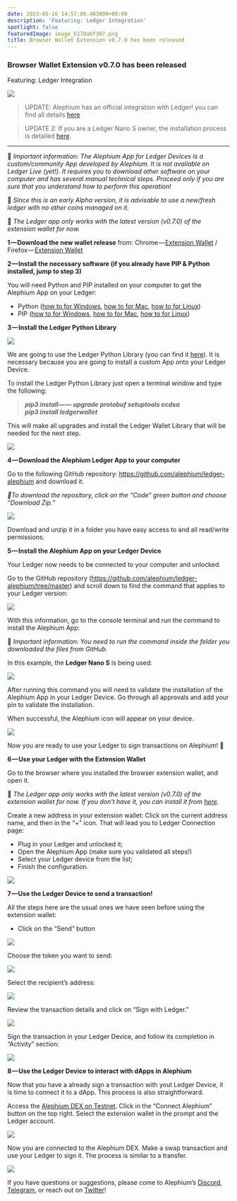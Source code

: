 ```yaml
---
date: 2023-05-16 14:57:00.483000+00:00
description: 'Featuring: Ledger Integration'
spotlight: false
featuredImage: image_6170abf307.png
title: Browser Wallet Extension v0.7.0 has been released
---
```


### Browser Wallet Extension v0.7.0 has been released

Featuring: Ledger Integration

![](image_6170abf307.png)

> UPDATE: Alephium has an official integration with Ledger! you can find all details <a href="https://medium.com/@alephium/alephium-available-on-ledger-hardware-wallets-27fa77f928ab" class="markup--anchor markup--pullquote-anchor" data-href="https://medium.com/@alephium/alephium-available-on-ledger-hardware-wallets-27fa77f928ab" target="_blank">here</a>

> UPDATE 2: If you are a Ledger Nano S owner, the installation process is detailed <a href="https://medium.com/p/7a86570f4089/edit" class="markup--anchor markup--blockquote-anchor" data-href="https://medium.com/p/7a86570f4089/edit" target="_blank">here</a>.

---

🚨 _Important information: The Alephium App for Ledger Devices is a custom/community App developed by Alephium. It is not available on Ledger Live (yet!). It requires you to download other software on your computer and has several manual technical steps. Proceed only if you are sure that you understand how to perform this operation!_

🚨 _Since this is an early Alpha version, it is advisable to use a new/fresh ledger with no other coins managed on it._

🚨 _The Ledger app only works with the latest version (v0.7.0) of the extension wallet for now._

**1 — Download the new wallet release** from: Chrome — <a href="https://chrome.google.com/webstore/detail/alephium-extension-wallet/gdokollfhmnbfckbobkdbakhilldkhcj" class="markup--anchor markup--p-anchor" data-href="https://chrome.google.com/webstore/detail/alephium-extension-wallet/gdokollfhmnbfckbobkdbakhilldkhcj" rel="noopener" target="_blank">Extension Wallet</a> / Firefox — <a href="https://addons.mozilla.org/en-US/firefox/addon/alephiumextensionwallet/" class="markup--anchor markup--p-anchor" data-href="https://addons.mozilla.org/en-US/firefox/addon/alephiumextensionwallet/" rel="noopener" target="_blank">Extension Wallet</a>

**2 — Install the necessary software (if you already have PIP & Python installed, jump to step 3)**

You will need Python and PIP installed on your computer to get the Alephium App on your Ledger:

- Python (<a href="https://www.simplilearn.com/tutorials/python-tutorial/python-installation-on-windows#:~:text=To%20download%20Python%2C%20you%20need,then%20select%20the%20Windows%20option." class="markup--anchor markup--li-anchor" data-href="https://www.simplilearn.com/tutorials/python-tutorial/python-installation-on-windows#:~:text=To%20download%20Python%2C%20you%20need,then%20select%20the%20Windows%20option." rel="noopener" target="_blank">how to for Windows</a>, <a href="https://docs.python.org/3/using/mac.html" class="markup--anchor markup--li-anchor" data-href="https://docs.python.org/3/using/mac.html" rel="noopener" target="_blank">how to for Mac</a>, <a href="https://docs.python-guide.org/starting/install3/linux/" class="markup--anchor markup--li-anchor" data-href="https://docs.python-guide.org/starting/install3/linux/" rel="noopener" target="_blank">how to for Linux</a>)
- PIP (<a href="https://www.dataquest.io/blog/install-pip-windows/" class="markup--anchor markup--li-anchor" data-href="https://www.dataquest.io/blog/install-pip-windows/" rel="noopener" target="_blank">how to for Windows</a>, <a href="https://www.groovypost.com/howto/install-pip-on-a-mac/" class="markup--anchor markup--li-anchor" data-href="https://www.groovypost.com/howto/install-pip-on-a-mac/" rel="noopener" target="_blank">how to for Mac</a>, <a href="https://docs.python-guide.org/starting/install3/linux/" class="markup--anchor markup--li-anchor" data-href="https://docs.python-guide.org/starting/install3/linux/" rel="noopener" target="_blank">how to for Linux</a>)

**3 — Install the Ledger Python Library**

![](image_db53d15aaa.png)

We are going to use the Ledger Python Library (you can find it <a href="https://github.com/LedgerHQ/ledgerctl#quick-install" class="markup--anchor markup--p-anchor" data-href="https://github.com/LedgerHQ/ledgerctl#quick-install" rel="noopener" target="_blank">here</a>). It is necessary because you are going to install a custom App onto your Ledger Device.

To install the Ledger Python Library just open a terminal window and type the following:

> **_pip3 install — — upgrade protobuf setuptools ecdsa  
> pip3 install ledgerwallet_**

This will make all upgrades and install the Ledger Wallet Library that will be needed for the next step.

![](image_7889d7e170.gif)

**4 — Download the Alephium Ledger App to your computer**

Go to the following GitHub repository: <a href="https://github.com/alephium/ledger-alephium/tree/master/release" class="markup--anchor markup--p-anchor" data-href="https://github.com/alephium/ledger-alephium/tree/master/release" rel="noopener" target="_blank">https://github.com/alephium/ledger-alephium</a> and download it.

_🚨To download the repository, click on the “Code” green button and choose “Download Zip.”_

![](image_66daf415fe.png)

Download and unzip it in a folder you have easy access to and all read/write permissions.

**5 — Install the Alephium App on your Ledger Device**

Your Ledger now needs to be connected to your computer and unlocked.

Go to the GitHub repository (<a href="https://github.com/alephium/ledger-alephium/tree/master" class="markup--anchor markup--p-anchor" data-href="https://github.com/alephium/ledger-alephium/tree/master" rel="noopener" target="_blank">https://github.com/alephium/ledger-alephium/tree/master</a>) and scroll down to find the command that applies to your Ledger version:

![](image_8fb9cb3848.png)

With this information, go to the console terminal and run the command to install the Alephium App:

🚨 _Important information: You need to run the command inside the folder you downloaded the files from GitHub._

In this example, the **Ledger Nano S** is being used:

![](image_37de619c27.png)

After running this command you will need to validate the installation of the Alephium App in your Ledger Device. Go through all approvals and add your pin to validate the installation.

When successful, the Alephium icon will appear on your device.

![](image_70920c6c77.jpeg)

Now you are ready to use your Ledger to sign transactions on Alephium! **🎉**

**6 — Use your Ledger with the Extension Wallet**

Go to the browser where you installed the browser extension wallet, and open it.

🚨 _The Ledger app only works with the latest version (v0.7.0) of the extension wallet for now. If you don’t have it, you can install it from_ <a href="https://chrome.google.com/webstore/detail/alephium-extension-wallet/gdokollfhmnbfckbobkdbakhilldkhcj/related" class="markup--anchor markup--p-anchor" data-href="https://chrome.google.com/webstore/detail/alephium-extension-wallet/gdokollfhmnbfckbobkdbakhilldkhcj/related" rel="noopener" target="_blank"><em>here</em></a>_._

Create a new address in your extension wallet: Click on the current address name, and then in the “+” icon. That will lead you to Ledger Connection page:

- Plug in your Ledger and unlocked it;
- Open the Alephium App (make sure you validated all steps!)
- Select your Ledger device from the list;
- Finish the configuration.

![](image_6745633ac7.gif)

**7 — Use the Ledger Device to send a transaction!**

All the steps here are the usual ones we have seen before using the extension wallet:

- Click on the “Send” button

![](image_1ba06f9e03.png)

Choose the token you want to send:

![](image_44a2eea264.png)

Select the recipient’s address:

![](image_44de2c3e11.png)

Review the transaction details and click on “Sign with Ledger.”

![](image_0ff69252be.png)

Sign the transaction in your Ledger Device, and follow its completion in “Activity” section:

![](image_e61f266056.png)

**8 — Use the Ledger Device to interact with dApps in Alephium**

Now that you have a already sign a transaction with yout Ledger Device, it is time to connect it to a dApp. This process is also straightforward.

Access the <a href="https://alephium.github.io/alephium-dex" class="markup--anchor markup--p-anchor" data-href="https://alephium.github.io/alephium-dex" rel="noopener" target="_blank">Alephium DEX on Testnet</a>. Click in the “Connect Alephium” button on the top right. Select the extension wallet in the prompt and the Ledger account.

![](image_44f65e2601.gif)

Now you are connected to the Alephium DEX. Make a swap transaction and use your Ledger to sign it. The process is similar to a transfer.

![](image_875b72a3ef.gif)

If you have questions or suggestions, please come to Alephium’s <a href="http://alephium.org/discord" class="markup--anchor markup--p-anchor" data-href="http://alephium.org/discord" rel="noopener" target="_blank">Discord</a>, <a href="https://t.me/alephiumgroup" class="markup--anchor markup--p-anchor" data-href="https://t.me/alephiumgroup" rel="noopener" target="_blank">Telegram</a>, or reach out on <a href="https://twitter.com/alephium" class="markup--anchor markup--p-anchor" data-href="https://twitter.com/alephium" rel="noopener" target="_blank">Twitter</a>!

